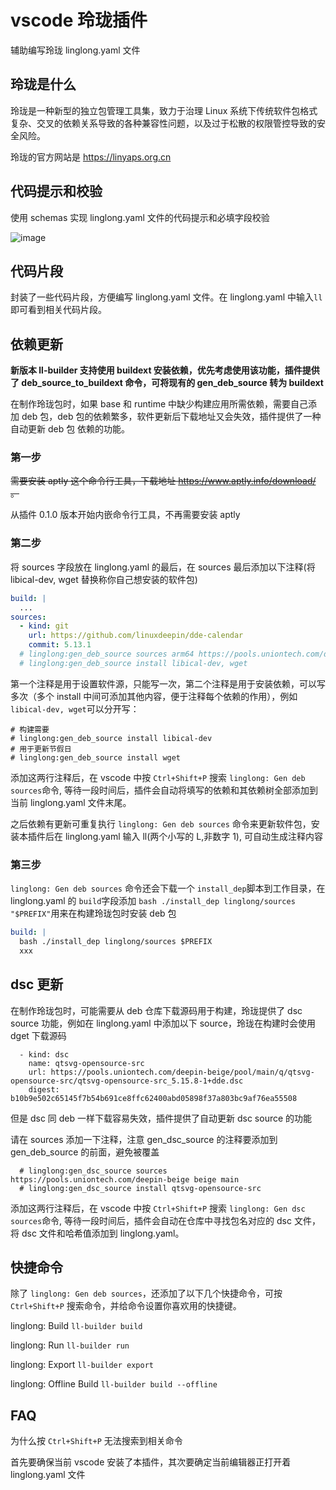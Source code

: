 # vscode 玲珑插件

辅助编写玲珑 linglong.yaml 文件

## 玲珑是什么

玲珑是一种新型的独立包管理工具集，致力于治理 Linux 系统下传统软件包格式复杂、交叉的依赖关系导致的各种兼容性问题，以及过于松散的权限管控导致的安全风险。

玲珑的官方网站是 https://linyaps.org.cn

## 代码提示和校验

使用 schemas 实现 linglong.yaml 文件的代码提示和必填字段校验

![image](./image.png)

## 代码片段

封装了一些代码片段，方便编写 linglong.yaml 文件。在 linglong.yaml 中输入`ll`即可看到相关代码片段。

## 依赖更新

**新版本 ll-builder 支持使用 buildext 安装依赖，优先考虑使用该功能，插件提供了 deb_source_to_buildext 命令，可将现有的 gen_deb_source 转为 buildext**

在制作玲珑包时，如果 base 和 runtime 中缺少构建应用所需依赖，需要自己添加 deb 包，deb 包的依赖繁多，软件更新后下载地址又会失效，插件提供了一种自动更新 deb 包 依赖的功能。

### 第一步

~~需要安装 aptly 这个命令行工具，下载地址 https://www.aptly.info/download/ 。~~

从插件 0.1.0 版本开始内嵌命令行工具，不再需要安装 aptly

### 第二步

将 sources 字段放在 linglong.yaml 的最后，在 sources 最后添加以下注释(将 libical-dev, wget 替换称你自己想安装的软件包)

```yaml
build: |
  ...
sources:
  - kind: git
    url: https://github.com/linuxdeepin/dde-calendar
    commit: 5.13.1
  # linglong:gen_deb_source sources arm64 https://pools.uniontech.com/deepin-beige beige main community
  # linglong:gen_deb_source install libical-dev, wget
```

第一个注释是用于设置软件源，只能写一次，第二个注释是用于安装依赖，可以写多次（多个 install 中间可添加其他内容，便于注释每个依赖的作用），例如`libical-dev, wget`可以分开写：

```
# 构建需要
# linglong:gen_deb_source install libical-dev
# 用于更新节假日
# linglong:gen_deb_source install wget
```

添加这两行注释后，在 vscode 中按 `Ctrl+Shift+P` 搜索 `linglong: Gen deb sources`命令, 等待一段时间后，插件会自动将填写的依赖和其依赖树全部添加到当前 linglong.yaml 文件末尾。

之后依赖有更新可重复执行 `linglong: Gen deb sources` 命令来更新软件包，安装本插件后在 linglong.yaml 输入 ll(两个小写的 L,非数字 1), 可自动生成注释内容

### 第三步

`linglong: Gen deb sources` 命令还会下载一个 `install_dep`脚本到工作目录，在 linglong.yaml 的 `build`字段添加 `bash ./install_dep linglong/sources "$PREFIX"`用来在构建玲珑包时安装 deb 包

```yaml
build: |
  bash ./install_dep linglong/sources $PREFIX
  xxx
```

## dsc 更新

在制作玲珑包时，可能需要从 deb 仓库下载源码用于构建，玲珑提供了 dsc source 功能，例如在 linglong.yaml 中添加以下 source，玲珑在构建时会使用 dget 下载源码

```
  - kind: dsc
    name: qtsvg-opensource-src
    url: https://pools.uniontech.com/deepin-beige/pool/main/q/qtsvg-opensource-src/qtsvg-opensource-src_5.15.8-1+dde.dsc
    digest: b10b9e502c65145f7b54b691ce8ffc62400abd05898f37a803bc9af76ea55508
```

但是 dsc 同 deb 一样下载容易失效，插件提供了自动更新 dsc source 的功能

请在 sources 添加一下注释，注意 gen_dsc_source 的注释要添加到 gen_deb_source 的前面，避免被覆盖

```
  # linglong:gen_dsc_source sources https://pools.uniontech.com/deepin-beige beige main
  # linglong:gen_dsc_source install qtsvg-opensource-src
```

添加这两行注释后，在 vscode 中按 `Ctrl+Shift+P` 搜索 `linglong: Gen dsc sources`命令, 等待一段时间后，插件会自动在仓库中寻找包名对应的 dsc 文件，将 dsc 文件和哈希值添加到 linglong.yaml。

## 快捷命令

除了 `linglong: Gen deb sources`，还添加了以下几个快捷命令，可按 `Ctrl+Shift+P` 搜索命令，并给命令设置你喜欢用的快捷键。

linglong: Build
`ll-builder build`

linglong: Run
`ll-builder run`

linglong: Export
`ll-builder export`

linglong: Offline Build
`ll-builder build --offline`

## FAQ

为什么按 `Ctrl+Shift+P` 无法搜索到相关命令

首先要确保当前 vscode 安装了本插件，其次要确定当前编辑器正打开着 linglong.yaml 文件
